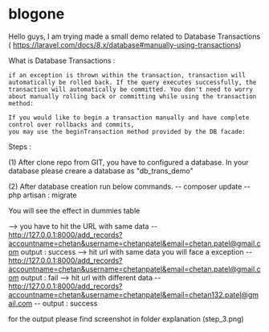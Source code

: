 # blogone

Hello guys, I am trying made a small demo related to Database Transactions ( https://laravel.com/docs/8.x/database#manually-using-transactions) 

What is  Database Transactions : 
    
    if an exception is thrown within the transaction, transaction will automatically be rolled back. If the query executes successfully, the transaction will automatically be committed. You don't need to worry about manually rolling back or committing while using the transaction method:

    If you would like to begin a transaction manually and have complete control over rollbacks and commits,
    you may use the beginTransaction method provided by the DB facade:


Steps :

(1) After clone repo from GIT, you have to configured a database. In your database please creare a database as "db_trans_demo"

(2) After database creation run below commands.
   -- composer update
   -- php artisan : migrate


You will see the effect in dummies table

--> you have to hit the URL with same data
    -- http://127.0.0.1:8000/add_records?accountname=chetan&username=chetanpatel&email=chetan.patel@gmail.com
       output : success 
--> hit url with same data you will face a exception
    -- http://127.0.0.1:8000/add_records?accountname=chetan&username=chetanpatel&email=chetan.patel@gmail.com
       output : fail
--> hit url with different data
    -- http://127.0.0.1:8000/add_records?accountname=chetan&username=chetanpatel&email=chetan132.patel@gmail.com
    -- output : success

for the output please find screenshot in folder  explanation (step_3.png)
  
   


         